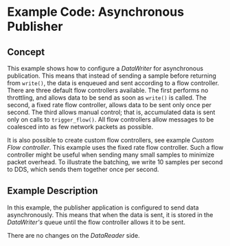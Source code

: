 # Example Code: Asynchronous Publisher

## Concept
This example shows how to configure a *DataWriter* for asynchronous publication.
This means that instead of sending a sample before returning from `write()`,
the data is enqueued and sent according to a flow controller. There are three
default flow controllers available. The first performs no throttling, and allows
data to be send as soon as `write()` is called. The second, a fixed rate
flow controller, allows data to be sent only once per second. The third allows
manual control; that is, accumulated data is sent only on calls to
`trigger_flow()`. All flow controllers allow messages to be coalesced into as few
network packets as possible.

It is also possible to create custom flow controllers, see example *Custom
Flow controller*. This example uses the fixed rate flow controller. Such a
flow controller might be useful when sending many small samples to minimize
packet overhead. To illustrate the batching, we write 10 samples per second
to DDS, which sends them together once per second.

## Example Description
In this example, the publisher application is configured to send data
asynchronously. This means that when the data is sent, it is stored in the
*DataWriter's* queue until the flow controller allows it to be sent.

There are no changes on the *DataReader* side.
